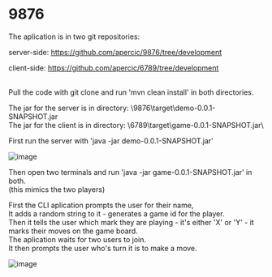 # 9876

The aplication is in two git repositories:

server-side: https://github.com/apercic/9876/tree/development

client-side: https://github.com/apercic/6789/tree/development

\
Pull the code with git clone and run 'mvn clean install' in both directories.

The jar for the server is in directory: \9876\target\demo-0.0.1-SNAPSHOT.jar\
The jar for the client is in directory: \6789\target\game-0.0.1-SNAPSHOT.jar\

First run the server with 'java -jar demo-0.0.1-SNAPSHOT.jar'

![image](https://user-images.githubusercontent.com/37778988/140235562-35d5ec1e-bafb-4d96-88ab-fb592af5c6b4.png)


Then open two terminals and run 'java -jar game-0.0.1-SNAPSHOT.jar' in both.\
(this mimics the two players)

First the CLI aplication prompts the user for their name,\
It adds a random string to it - generates a game id for the player.\
Then it tells the user which mark they are playing - it's either 'X' or 'Y' - it marks their moves on the game board.\
The aplication waits for two users to join.\
It then prompts the user who's turn it is to make a move.

![image](https://user-images.githubusercontent.com/37778988/140234950-39a01a66-de84-4235-a8d7-9efca05dce66.png)

